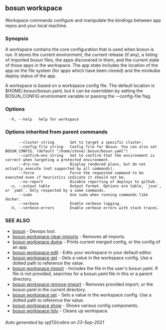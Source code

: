 ## bosun workspace

Workspace commands configure and manipulate the bindings between app repos and your local machine.

### Synopsis

A workspace contains the core configuration that is used when bosun is run.
It stores the current environment, the current release (if any), a listing of imported bosun files,
the apps discovered in them, and the current state of those apps in the workspace.
The app state includes the location of the app on the file system (for apps which have been cloned)
and the minikube deploy status of the app.

A workspace is based on a workspace config file. The default location is $HOME/.bosun/bosun.yaml,
but it can be overridden by setting the BOSUN_CONFIG environment variable or passing the --config-file flag.

### Options

```
  -h, --help   help for workspace
```

### Options inherited from parent commands

```
      --cluster string       Set to target a specific cluster.
      --config-file string   Config file for Bosun. You can also set BOSUN_CONFIG. (default "/home/steve/.bosun/bosun.yaml")
      --confirm-env string   Set to confirm that the environment is correct when targeting a protected environment.
      --dry-run              Display rendered plans, but do not actually execute (not supported by all commands).
      --force                Force the requested command to be executed even if heuristics indicate it should not be.
      --no-report            Disable reporting of deploys to github.
  -o, --output table         Output format. Options are table, `json`, or `yaml`. Only respected by a some commands.
      --sudo                 Use sudo when running commands like docker.
      --verbose              Enable verbose logging.
  -V, --verbose-errors       Enable verbose errors with stack traces.
```

### SEE ALSO

* [bosun](bosun.md)	 - Devops tool.
* [bosun workspace clear-imports](bosun_workspace_clear-imports.md)	 - Removes all imports.
* [bosun workspace dump](bosun_workspace_dump.md)	 - Prints current merged config, or the config of an app.
* [bosun workspace edit](bosun_workspace_edit.md)	 - Edits your workspace in your default editor.
* [bosun workspace get](bosun_workspace_get.md)	 - Gets a value in the workspace config. Use a dotted path to reference the value.
* [bosun workspace import](bosun_workspace_import.md)	 - Includes the file in the user's bosun.yaml. If file is not provided, searches for a bosun.yaml file in this or a parent directory.
* [bosun workspace remove-import](bosun_workspace_remove-import.md)	 - Removes provided import, or the bosun.yaml in the current directory.
* [bosun workspace set](bosun_workspace_set.md)	 - Sets a value in the workspace config. Use a dotted path to reference the value.
* [bosun workspace show](bosun_workspace_show.md)	 - Shows various config components.
* [bosun workspace tidy](bosun_workspace_tidy.md)	 - Cleans up workspace.

###### Auto generated by spf13/cobra on 23-Sep-2021
